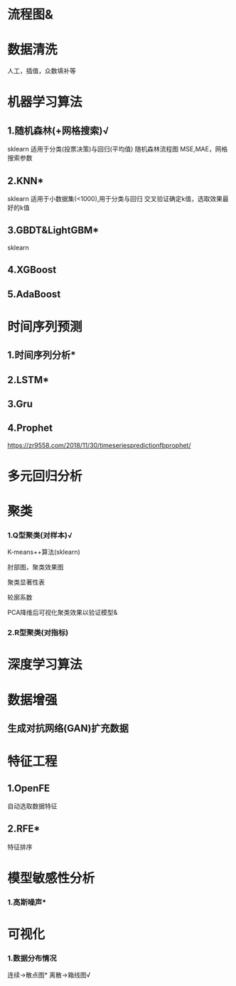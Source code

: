 # 流程图&


# 数据清洗

人工，插值，众数填补等



# 机器学习算法

## 1.随机森林(+网格搜索)√
sklearn
适用于分类(投票决策)与回归(平均值)
随机森林流程图
MSE,MAE，网格搜索参数

## 2.KNN*
sklearn
适用于小数据集(<1000),用于分类与回归
交叉验证确定k值，选取效果最好的k值

## 3.GBDT&LightGBM*
sklearn
## 4.XGBoost

## 5.AdaBoost


# 时间序列预测

## 1.时间序列分析*


## 2.LSTM*


## 3.Gru


## 4.Prophet

https://zr9558.com/2018/11/30/timeseriespredictionfbprophet/



# 多元回归分析



# 聚类

### 1.Q型聚类(对样本)√
K-means++算法(sklearn)

肘部图，聚类效果图

聚类显著性表

轮廓系数

PCA降维后可视化聚类效果以验证模型&
### 2.R型聚类(对指标)


# 深度学习算法



# 数据增强

## 生成对抗网络(GAN)扩充数据

# 特征工程

## 1.OpenFE
自动选取数据特征

## 2.RFE*
特征排序


# 模型敏感性分析

### 1.高斯噪声*


# 可视化

### 1.数据分布情况

连续->散点图*   离散->箱线图√




